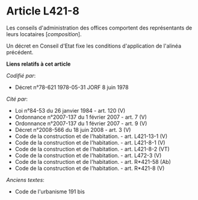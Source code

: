 # Article L421-8

Les conseils d'administration des offices comportent des représentants de leurs locataires [*composition*].

Un décret en Conseil d'Etat fixe les conditions d'application de l'alinéa précédent.

**Liens relatifs à cet article**

_Codifié par_:

  - Décret n°78-621 1978-05-31 JORF 8 juin 1978

_Cité par_:

  - Loi n°84-53 du 26 janvier 1984 - art. 120 (V)
  - Ordonnance n°2007-137 du 1 février 2007 - art. 7 (V)
  - Ordonnance n°2007-137 du 1 février 2007 - art. 9 (V)
  - Décret n°2008-566 du 18 juin 2008 - art. 3 (V)
  - Code de la construction et de l'habitation. - art. L421-13-1 (V)
  - Code de la construction et de l'habitation. - art. L421-8-1 (V)
  - Code de la construction et de l'habitation. - art. L421-8-2 (VT)
  - Code de la construction et de l'habitation. - art. L472-3 (V)
  - Code de la construction et de l'habitation. - art. R*421-58 (Ab)
  - Code de la construction et de l'habitation. - art. R*421-8 (V)

_Anciens textes_:

  - Code de l'urbanisme 191 bis
